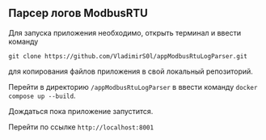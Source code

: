 ## Парсер логов ModbusRTU

Для запуска приложения необходимо, открыть терминал и ввести команду 

`git clone https://github.com/VladimirS0l/appModbusRtuLogParser.git`

для копирования файлов приложения в свой локальный репозиторий.

Перейти в директорию `/appModbusRtuLogParser` в ввести команду `docker compose up --build`.

Дождаться пока приложение запустится.

Перейти по ссылке `http://localhost:8001`
